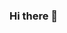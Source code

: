 ### Hi there 👋

<!--
**Cold-FR/Cold-FR** is a ✨ _special_ ✨ repository because its `README.md` (this file) appears on your GitHub profile.

Here are some ideas to get you started:

- 🔭 I’m currently working on ...
- 🌱 I’m currently learning ...
- 👯 I’m looking to collaborate on ...
- 🤔 I’m looking for help with ...
- 💬 Ask me about ...
- 📫 How to reach me: ...
- 😄 Pronouns: ...
- ⚡ Fun fact: ...

[![Discord Presence](https://lanyard.cnrad.dev/api/254638264076468234?showDisplayName=true&idleMessage=Aucune%20activit%C3%A9%20%C3%A0%20afficher%20~%20No%20current%20activity%20to%20display)](https://discord.com/users/254638264076468234)
-->

